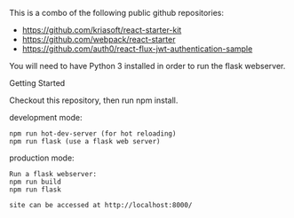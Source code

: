 This is a combo of the following public github repositories:
- https://github.com/kriasoft/react-starter-kit
- https://github.com/webpack/react-starter
- https://github.com/auth0/react-flux-jwt-authentication-sample

You will need to have Python 3 installed in order to run the flask webserver.

Getting Started

Checkout this repository, then run npm install.

development mode:

```
npm run hot-dev-server (for hot reloading)
npm run flask (use a flask web server)
```

production mode:

```
Run a flask webserver:
npm run build
npm run flask 

site can be accessed at http://localhost:8000/

```
